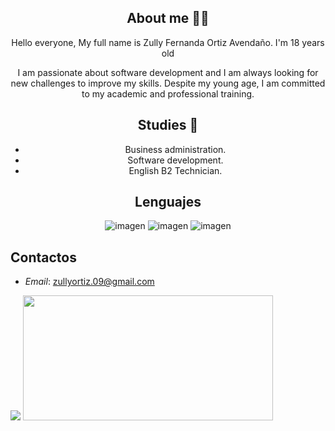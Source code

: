 
<div align=center > 
  
## About me 👩🏻

Hello everyone, My full name is Zully Fernanda Ortiz Avendaño. I'm 18 years old

I am passionate about software development and I am always looking for new challenges to improve my skills. Despite my young age, I am committed to my academic and professional training.

## Studies 📖
   - Business administration.
   - Software development.
   - English B2 Technician.
     
## Lenguajes 

  
![imagen](https://img.shields.io/badge/Python-FFD43B?style=for-the-badge&logo=python&logoColor=blue)
![imagen](https://img.shields.io/badge/HTML5-E34F26?style=for-the-badge&logo=html5&logoColor=white)
![imagen](https://img.shields.io/badge/CSS3-1572B6?style=for-the-badge&logo=css3&logoColor=white)
</div>





## Contactos

* *Email*: zullyortiz.09@gmail.com


<picture>
  <source
    srcset="https://github-readme-stats.vercel.app/api?username=zu0910&show_icons=true&theme=radical"
    media="(prefers-color-scheme: dark)"
  />
  <source
    srcset="https://github-readme-stats.vercel.app/api?username=zu0910&show_icons=true"
    media="(prefers-color-dark: ), (prefers-color-scheme: no-preference)"
  />
  <img   src="https://github-readme-stats.vercel.app/api?username=zu0910&show_icons=true" />
</picture>
   <img width="400" height="200" src="https://github-readme-stats.vercel.app/api/top-langs/?username=zu0910&size_weight=0.0005&count_weight=0.3&layout=compact&theme=radical">
   <br>
   <img src="https://komarev.com/ghpvc/?username=zu0910&style=for-the-badge&color=blueviolet" alt=""/>
</div>
<div align="center" >
